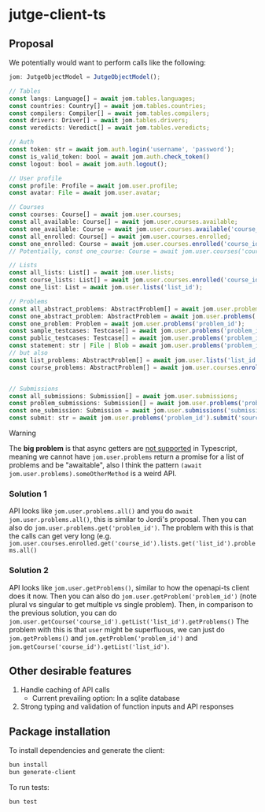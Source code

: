 # jutge-client-ts

## Proposal

We potentially would want to perform calls like the following:

```typescript
jom: JutgeObjectModel = JutgeObjectModel();

// Tables
const langs: Language[] = await jom.tables.languages;
const countries: Country[] = await jom.tables.countries;
const compilers: Compiler[] = await jom.tables.compilers;
const drivers: Driver[] = await jom.tables.drivers;
const veredicts: Veredict[] = await jom.tables.veredicts;

// Auth
const token: str = await jom.auth.login('username', 'password');
const is_valid_token: bool = await jom.auth.check_token()
const logout: bool = await jom.auth.logout();

// User profile
const profile: Profile = await jom.user.profile;
const avatar: File = await jom.user.avatar;

// Courses
const courses: Course[] = await jom.user.courses;
const all_available: Course[] = await jom.user.courses.available;
const one_available: Course = await jom.user.courses.available('course_id');
const all_enrolled: Course[] = await jom.user.courses.enrolled;
const one_enrolled: Course = await jom.user.courses.enrolled('course_id');
// Potentially, const one_course: Course = await jom.user.courses('course_id');

// Lists
const all_lists: List[] = await jom.user.lists;
const course_lists: List[] = await jom.user.courses.enrolled('course_id').lists;
const one_list: List = await jom.user.lists('list_id');

// Problems
const all_abstract_problems: AbstractProblem[] = await jom.user.problems;
const one_abstract_problem: AbstractProblem = await jom.user.problems('problem_nm');
const one_problem: Problem = await jom.user.problems('problem_id');
const sample_testcases: Testcase[] = await jom.user.problems('problem_id').testcases.sample;
const public_testcases: Testcase[] = await jom.user.problems('problem_id').testcases.public;
const statement: str | File | Blob = await jom.user.problems('problem_id').statement.html; // or text/md/pdf/zip
// but also
const list_problems: AbstractProblem[] = await jom.user.lists('list_id').problems;
const course_problems: AbstractProblem[] = await jom.user.courses.enrolled('course_id').lists('list_id').problems;


// Submissions
const all_submissions: Submission[] = await jom.user.submissions;
const problem_submissions: Submission[] = await jom.user.problems('problem_id').submissions;
const one_submission: Submission = await jom.user.submissions('submission_id'); // or jom.user.problems('problem_id').submissions('submission_id')
const submit: str = await jom.user.problems('problem_id').submit('source_code', 'compiler_id', 'lang_id', 'driver_id');
```

> [!WARNING]  
> The **big problem** is that async getters are [not supported](https://github.com/microsoft/TypeScript/issues/14982) in Typescript, meaning we cannot have `jom.user.problems` return a promise for a list of problems and be "awaitable", also I think the pattern `(await jom.user.problems).someOtherMethod` is a weird API.

### Solution 1

API looks like `jom.user.problems.all()` and you do `await jom.user.problems.all()`, this is similar to Jordi's proposal.
Then you can also do `jom.user.problems.get('problem_id')`. 
The problem with this is that the calls can get very long (e.g. `jom.user.courses.enrolled.get('course_id').lists.get('list_id').problems.all()`

### Solution 2

API looks like `jom.user.getProblems()`, similar to how the openapi-ts client does it now.
Then you can also do `jom.user.getProblem('problem_id')` (note plural vs singular to get multiple vs single problem).
Then, in comparison to the previous solution, you can do `jom.user.getCourse('course_id').getList('list_id').getProblems()`
The problem with this is that `user` might be superfluous, we can just do `jom.getProblems()` and `jom.getProblem('problem_id')` and `jom.getCourse('course_id').getList('list_id')`.

## Other desirable features

1. Handle caching of API calls
   - Current prevailing option: In a sqlite database
2. Strong typing and validation of function inputs and API responses


## Package installation

To install dependencies and generate the client:
```bash
bun install
bun generate-client
```

To run tests:
```bash
bun test
```
